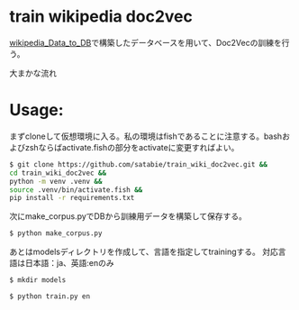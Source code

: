# train wikipedia doc2vec
[wikipedia_Data_to_DB](https://github.com/satabie/wikipedia-Data_to_DB)で構築したデータベースを用いて、Doc2Vecの訓練を行う。

大まかな流れ


# Usage:
まずcloneして仮想環境に入る。私の環境はfishであることに注意する。bashおよびzshならばactivate.fishの部分をactivateに変更すればよい。
```bash
$ git clone https://github.com/satabie/train_wiki_doc2vec.git &&
cd train_wiki_doc2vec &&
python -m venv .venv &&
source .venv/bin/activate.fish &&
pip install -r requirements.txt
```
次にmake_corpus.pyでDBから訓練用データを構築して保存する。
```bash
$ python make_corpus.py
```
あとはmodelsディレクトリを作成して、言語を指定してtrainingする。
対応言語は日本語：ja、英語:enのみ
```bash
$ mkdir models
```
```bash
$ python train.py en
```

